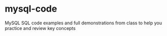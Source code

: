 # mysql-code
MySQL SQL code examples and full demonstrations from class to help you practice and review key concepts
